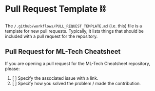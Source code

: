 # Pull Request Template ⛓️

The `/.github/workflows/PULL_REQUEST_TEMPLATE.md` (i.e. this) file is a template for new pull requests. Typically, it
lists things that should be included with a pull request for the repository.


## Pull Request for ML-Tech Cheatsheet
If you are opening a pull request for the ML-Tech Cheatsheet repository, please:

1. [ ] Specify the associated issue with a link.
2. [ ] Specify how you solved the problem / made the contribution.